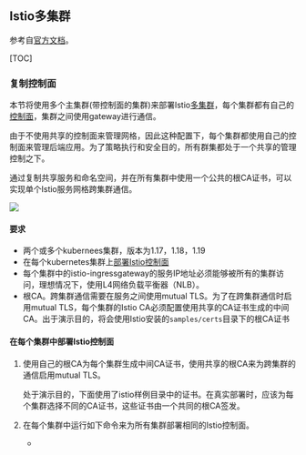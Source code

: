 ## Istio多集群

参考自[官方文档](https://preliminary.istio.io/latest/docs/setup/install/multicluster/)。

[TOC]

### 复制控制面

本节将使用多个主集群(带控制面的集群)来部署Istio[多集群](https://preliminary.istio.io/latest/docs/ops/deployment/deployment-models/#multiple-clusters)，每个集群都有自己的[控制面](https://preliminary.istio.io/latest/docs/ops/deployment/deployment-models/#control-plane-models)，集群之间使用gateway进行通信。

由于不使用共享的控制面来管理网格，因此这种配置下，每个集群都使用自己的控制面来管理后端应用。为了策略执行和安全目的，所有群集都处于一个共享的管理控制之下。

通过复制共享服务和命名空间，并在所有集群中使用一个公共的根CA证书，可以实现单个Istio服务网格跨集群通信。

![](https://img2020.cnblogs.com/blog/1334952/202009/1334952-20200925125143585-1811497649.png)

#### 要求

- 两个或多个kubernees集群，版本为1.17，1.18，1.19
- 在每个kubernetes集群上[部署Istio控制面](https://preliminary.istio.io/latest/docs/setup/install/istioctl/)
- 每个集群中的istio-ingressgateway的服务IP地址必须能够被所有的集群访问，理想情况下，使用L4网络负载平衡器（NLB）。
- 根CA。跨集群通信需要在服务之间使用mutual TLS。为了在跨集群通信时启用mutual TLS，每个集群的Istio CA必须配置使用共享的CA证书生成的中间CA。出于演示目的，将会使用Istio安装的`samples/certs`目录下的根CA证书

#### 在每个集群中部署Istio控制面

1. 使用自己的根CA为每个集群生成中间CA证书，使用共享的根CA来为跨集群的通信启用mutual TLS。

   处于演示目的，下面使用了istio样例目录中的证书。在真实部署时，应该为每个集群选择不同的CA证书，这些证书由一个共同的根CA签发。

2. 在每个集群中运行如下命令来为所有集群部署相同的Istio控制面。

   - 













